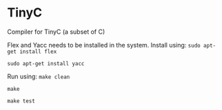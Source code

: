 # TinyC
Compiler for TinyC (a subset of C)

Flex and Yacc needs to be installed in the system.
Install using:
`sudo apt-get install flex`

`sudo apt-get install yacc`

Run using:
`make clean`

`make`

`make test`
